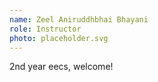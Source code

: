 ```yaml
---
name: Zeel Aniruddhbhai Bhayani
role: Instructor
photo: placeholder.svg
---
```


2nd year eecs, welcome!